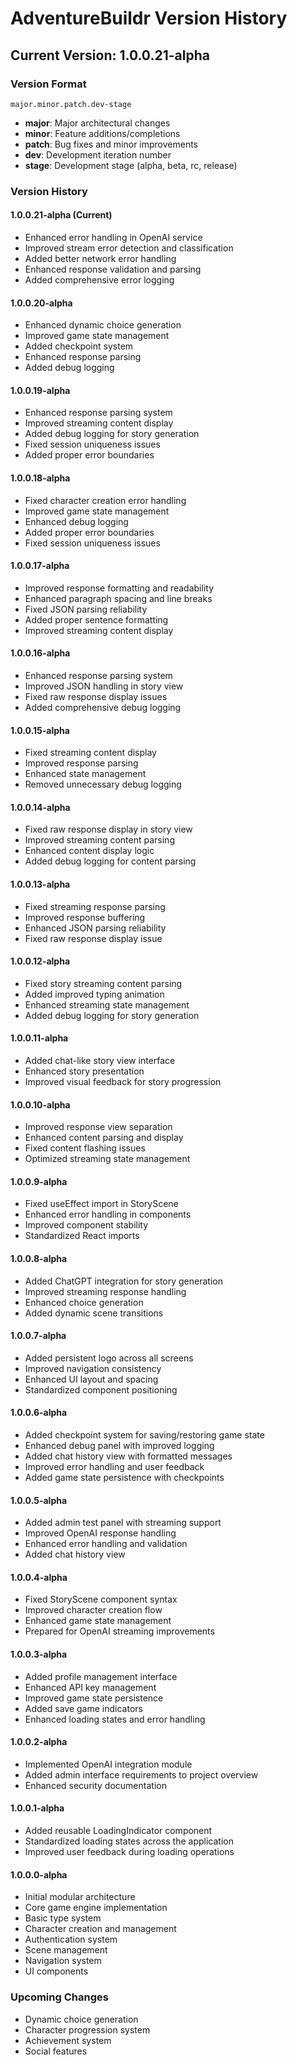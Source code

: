# AdventureBuildr Version History

## Current Version: 1.0.0.21-alpha

### Version Format
`major.minor.patch.dev-stage`

- **major**: Major architectural changes
- **minor**: Feature additions/completions
- **patch**: Bug fixes and minor improvements
- **dev**: Development iteration number
- **stage**: Development stage (alpha, beta, rc, release)

### Version History

#### 1.0.0.21-alpha (Current)
- Enhanced error handling in OpenAI service
- Improved stream error detection and classification
- Added better network error handling
- Enhanced response validation and parsing
- Added comprehensive error logging

#### 1.0.0.20-alpha 
- Enhanced dynamic choice generation
- Improved game state management
- Added checkpoint system
- Enhanced response parsing
- Added debug logging

#### 1.0.0.19-alpha 
- Enhanced response parsing system
- Improved streaming content display
- Added debug logging for story generation
- Fixed session uniqueness issues
- Added proper error boundaries

#### 1.0.0.18-alpha
- Fixed character creation error handling
- Improved game state management
- Enhanced debug logging
- Added proper error boundaries
- Fixed session uniqueness issues

#### 1.0.0.17-alpha 
- Improved response formatting and readability
- Enhanced paragraph spacing and line breaks
- Fixed JSON parsing reliability
- Added proper sentence formatting
- Improved streaming content display

#### 1.0.0.16-alpha 
- Enhanced response parsing system
- Improved JSON handling in story view
- Fixed raw response display issues
- Added comprehensive debug logging

#### 1.0.0.15-alpha 
- Fixed streaming content display
- Improved response parsing
- Enhanced state management
- Removed unnecessary debug logging

#### 1.0.0.14-alpha
- Fixed raw response display in story view
- Improved streaming content parsing
- Enhanced content display logic
- Added debug logging for content parsing

#### 1.0.0.13-alpha 
- Fixed streaming response parsing
- Improved response buffering
- Enhanced JSON parsing reliability
- Fixed raw response display issue

#### 1.0.0.12-alpha 
- Fixed story streaming content parsing
- Added improved typing animation
- Enhanced streaming state management
- Added debug logging for story generation

#### 1.0.0.11-alpha 
- Added chat-like story view interface
- Enhanced story presentation
- Improved visual feedback for story progression

#### 1.0.0.10-alpha
- Improved response view separation
- Enhanced content parsing and display
- Fixed content flashing issues
- Optimized streaming state management

#### 1.0.0.9-alpha
- Fixed useEffect import in StoryScene
- Enhanced error handling in components
- Improved component stability
- Standardized React imports

#### 1.0.0.8-alpha 
- Added ChatGPT integration for story generation
- Improved streaming response handling
- Enhanced choice generation
- Added dynamic scene transitions

#### 1.0.0.7-alpha 
- Added persistent logo across all screens
- Improved navigation consistency
- Enhanced UI layout and spacing
- Standardized component positioning

#### 1.0.0.6-alpha 
- Added checkpoint system for saving/restoring game state
- Enhanced debug panel with improved logging
- Added chat history view with formatted messages
- Improved error handling and user feedback
- Added game state persistence with checkpoints

#### 1.0.0.5-alpha
- Added admin test panel with streaming support
- Improved OpenAI response handling
- Enhanced error handling and validation
- Added chat history view

#### 1.0.0.4-alpha
- Fixed StoryScene component syntax
- Improved character creation flow
- Enhanced game state management
- Prepared for OpenAI streaming improvements

#### 1.0.0.3-alpha
- Added profile management interface
- Enhanced API key management
- Improved game state persistence
- Added save game indicators
- Enhanced loading states and error handling

#### 1.0.0.2-alpha
- Implemented OpenAI integration module
- Added admin interface requirements to project overview
- Enhanced security documentation

#### 1.0.0.1-alpha
- Added reusable LoadingIndicator component
- Standardized loading states across the application
- Improved user feedback during loading operations

#### 1.0.0.0-alpha
- Initial modular architecture
- Core game engine implementation
- Basic type system
- Character creation and management
- Authentication system
- Scene management
- Navigation system
- UI components

### Upcoming Changes
- Dynamic choice generation
- Character progression system
- Achievement system
- Social features